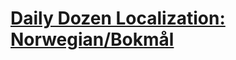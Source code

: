 # [Daily Dozen Localization: Norwegian/Bokmål][t]
[t]:https://github.com/nutritionfactsorg/daily-dozen-localization


